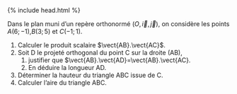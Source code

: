 {% include head.html %}

Dans le plan muni d’un repère orthonormé $(O,\vec{i},\vec{j})$, on considère les points $A(6 ;−1)$,$B(3 ;5)$ et $C( −1 ; 1)$.
1. Calculer le produit scalaire $\vect{AB}.\vect{AC}$.
2. Soit D le projeté orthogonal du point C sur la droite (AB), 
   1. justifier que $\vect{AB}.\vect{AD}=\vect{AB}.\vect{AC}.
   2. En déduire la longueur AD.
3. Déterminer la hauteur du triangle ABC issue de C.
4. Calculer l’aire du triangle ABC.
